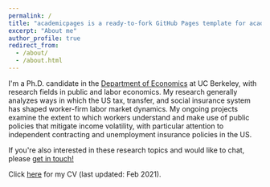 ```yaml
---
permalink: /
title: "academicpages is a ready-to-fork GitHub Pages template for academic personal websites"
excerpt: "About me"
author_profile: true
redirect_from: 
  - /about/
  - /about.html
---
```


I'm a Ph.D. candidate in the [Department of Economics](https://www.econ.berkeley.edu/) at UC Berkeley, with research fields in public and labor economics. My research generally analyzes ways in which the US tax, transfer, and social insurance system has shaped worker-firm labor market dynamics. My ongoing projects examine the extent to which workers understand and make use of public policies that mitigate income volatility, with particular attention to independent contracting and unemployment insurance policies in the US.

If you're also interested in these research topics and would like to chat, please [get in touch!](https://sreekancherla.github.io/contact/)

Click [here](/files/srk_cv.pdf) for my CV (last updated: Feb 2021).